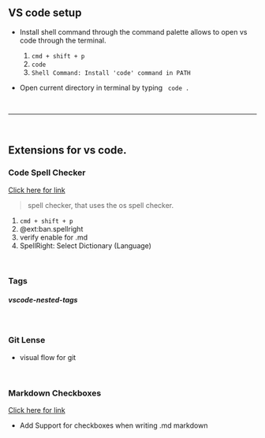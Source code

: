 ## VS code setup 

* Install shell command through the command palette
    allows to open vs code through the terminal. 
    1. `cmd + shift + p`
    2. `code`
    3. `Shell Command: Install 'code' command in PATH`

* Open current directory in terminal
    by typing ``` code .```


<br>

---

<br>

## Extensions for vs code.

### Code Spell Checker

[Click here for link](https://marketplace.visualstudio.com/items?itemName=streetsidesoftware.code-spell-checker)
> spell checker, that uses the os spell checker.

1. ```cmd + shift + p```
2. @ext:ban.spellright
3. verify enable for .md
4. SpellRight: Select Dictionary (Language)

<br>

### Tags
##### vscode-nested-tags

<br>

### Git Lense
* visual flow for git 

<br>

### Markdown Checkboxes 

[Click here for link](https://marketplace.visualstudio.com/items?itemName=bierner.markdown-checkbox)

* Add Support for checkboxes when writing .md markdown
